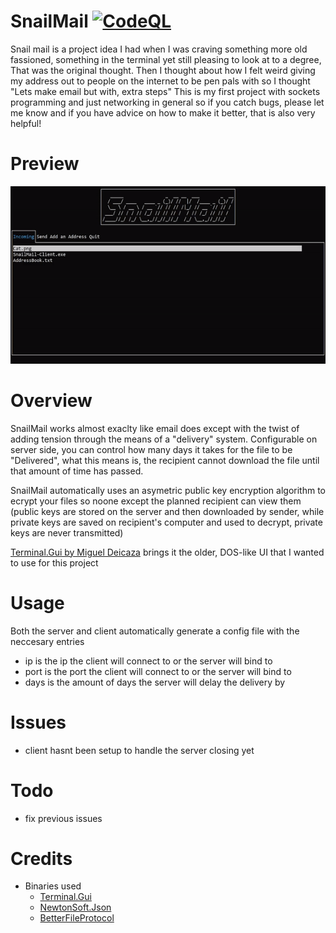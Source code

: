 # SnailMail [![CodeQL](https://github.com/GhostFire90/SnailMail/actions/workflows/codeql.yml/badge.svg)](https://github.com/GhostFire90/SnailMail/actions/workflows/codeql.yml)
Snail mail is a project idea I had when I was craving something more old fassioned, something in the terminal yet still pleasing to look at to a degree, That was the original thought. Then I thought about how I felt weird giving my address out to people on the internet to be pen pals with so I thought "Lets make email but with, extra steps"
This is my first project with sockets programming and just networking in general so if you catch bugs, please let me know and if you have advice on how to make it better, that is also very helpful!

# Preview
<img src="https://github.com/GhostFire90/SnailMail/blob/main/newLook.gif">

# Overview
SnailMail works almost exaclty like email does except with the twist of adding tension through the means of a "delivery" system. Configurable on server side, you can control how many days it takes for the file to be "Delivered", what this means is, the recipient cannot download the file until that amount of time has passed.

SnailMail automatically uses an asymetric public key encryption algorithm to ecrypt your files so noone except the planned recipient can view them (public keys are stored on the server and then downloaded by sender, while private keys are saved on recipient's computer and used to decrypt, private keys are never transmitted)

[Terminal.Gui by Miguel Deicaza](https://github.com/migueldeicaza/gui.cs) brings it the older, DOS-like UI that I wanted to use for this project 

# Usage 
Both the server and client automatically generate a config file with the neccesary entries
 - ip is the ip the client will connect to or the server will bind to
 - port is the port the client will connect to or the server will bind to
 - days is the amount of days the server will delay the delivery by


# Issues
- client hasnt been setup to handle the server closing yet


# Todo
 - fix previous issues


# Credits
  - Binaries used
    - [Terminal.Gui](https://github.com/migueldeicaza/gui.cs) 
    - [NewtonSoft.Json](https://github.com/JamesNK/Newtonsoft.Json) 
    - [BetterFileProtocol](https://github.com/GhostFire90/BetterFileProtocol)
